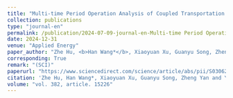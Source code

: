 ```yaml
---
title: "Multi-time Period Operation Analysis of Coupled Transportation and Power Distribution Networks Considering Self-driving and Human-driving Behaviors"
collection: publications
type: "journal-en"
permalink: /publication/2024-07-09-journal-en-Multi-time Period Operation Analysis of Coupled Transportation and Power Distribution Networks Considering Self-driving and Human-driving Behaviors
date: 2024-12-31
venue: "Applied Energy"
paper_author: "Zhe Hu, <b>Han Wang*</b>, Xiaoyuan Xu, Guanyu Song, Zheng Yan, Yue Chen"
corresponding: True
remark: "(SCI)"
paperurl: "https://www.sciencedirect.com/science/article/abs/pii/S0306261924026102?via%3Dihub"
citation: 'Zhe Hu, Han Wang*, Xiaoyuan Xu, Guanyu Song, Zheng Yan and Yue Chen. "Multi-time Period Operation Analysis of Coupled Transportation and Power Distribution Networks Considering Self-driving and Human-driving Behaviors", Applied Energy, Accepted, 2024. (SCI)'
volume: "vol. 382, article. 15226"
---
```

